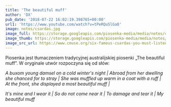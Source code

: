 ```yaml
---
title: 'The beautiful muff'
author: 'DX'
pub_date: '2018-07-22 16:02:19.398765+00:00'
url1: 'https://www.youtube.com/watch?v=tPeRQuSlGa8'
image: notes/csardas.jpg
image_full: https://storage.googleapis.com/piosenka-media/media/notes/csardas.jpg
image_thumb: https://storage.googleapis.com/piosenka-media/media/notes/csardas.jpg.0x300_q85_upscale.jpg
image_src_url: https://www.cmuse.org/six-famous-csardas-you-must-listen-to/
---
```


Piosenka jest tłumaczeniem tradycyjnej australijskiej piosenki „The beautiful muff”. W oryginale utwór rozpoczyna się od słów:

_A buxom young damsel on a cold winter's night |_
_Abroad from her dwelling she chanced for to stray |_
_She was muffled up warm in a coat with a ruff |_
_At the front, she displayed a most beautiful muff |_

_It's mine and I wear it |_
_So do not come near it |_
_To damage and tear it |_
_My beautiful muff_